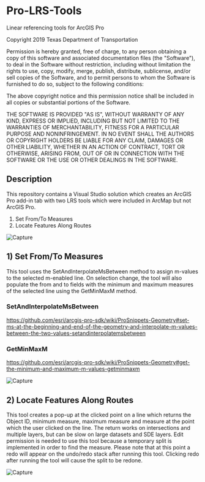 # Pro-LRS-Tools
Linear referencing tools for ArcGIS Pro

Copyright 2019 Texas Department of Transportation

Permission is hereby granted, free of charge, to any person obtaining a copy of this software and associated documentation files (the "Software"), to deal in the Software without restriction, including without limitation the rights to use, copy, modify, merge, publish, distribute, sublicense, and/or sell copies of the Software, and to permit persons to whom the Software is furnished to do so, subject to the following conditions:

The above copyright notice and this permission notice shall be included in all copies or substantial portions of the Software.

THE SOFTWARE IS PROVIDED "AS IS", WITHOUT WARRANTY OF ANY KIND, EXPRESS OR IMPLIED, INCLUDING BUT NOT LIMITED TO THE WARRANTIES OF MERCHANTABILITY, FITNESS FOR A PARTICULAR PURPOSE AND NONINFRINGEMENT. IN NO EVENT SHALL THE AUTHORS OR COPYRIGHT HOLDERS BE LIABLE FOR ANY CLAIM, DAMAGES OR OTHER LIABILITY, WHETHER IN AN ACTION OF CONTRACT, TORT OR OTHERWISE, ARISING FROM, OUT OF OR IN CONNECTION WITH THE SOFTWARE OR THE USE OR OTHER DEALINGS IN THE SOFTWARE.

## Description
This repository contains a Visual Studio solution which creates an ArcGIS Pro add-in tab with two LRS tools which were included in ArcMap but not ArcGIS Pro. 
1) Set From/To Measures
2) Locate Features Along Routes 

![Capture](https://user-images.githubusercontent.com/37301006/55736326-b6764600-59e8-11e9-8ef1-f0bf75329c8c.PNG)


## 1) Set From/To Measures
This tool uses the SetAndInterpolateMsBetween method to assign m-values to the selected m-enabled line. On selection change, the tool will also populate the from and to fields with the minimum and maximum measures of the selected line using the GetMinMaxM method.

### SetAndInterpolateMsBetween
https://github.com/esri/arcgis-pro-sdk/wiki/ProSnippets-Geometry#set-ms-at-the-beginning-and-end-of-the-geometry-and-interpolate-m-values-between-the-two-values-setandinterpolatemsbetween

### GetMinMaxM
https://github.com/esri/arcgis-pro-sdk/wiki/ProSnippets-Geometry#get-the-minimum-and-maximum-m-values-getminmaxm


![Capture](https://user-images.githubusercontent.com/37301006/55737032-16b9b780-59ea-11e9-86e3-4228f97af22c.PNG)


## 2) Locate Features Along Routes
This tool creates a pop-up at the clicked point on a line which returns the Object ID, minimum measure, maximum measure and measure at the point which the user clicked on the line.  The return works on intersections and multiple layers, but can be slow on large datasets and SDE layers.  Edit permission is needed to use this tool because a temporary split is implemented in order to find the measure.  Please note that at this point a redo will appear on the undo/redo stack after running this tool.  Clicking redo after running the tool will cause the split to be redone.

![Capture](https://user-images.githubusercontent.com/37301006/55737427-c98a1580-59ea-11e9-837b-690db0ac984c.PNG)

